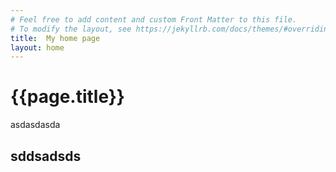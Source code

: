 ```yaml
---
# Feel free to add content and custom Front Matter to this file.
# To modify the layout, see https://jekyllrb.com/docs/themes/#overriding-theme-defaults
title:  My home page
layout: home
---
```


<h1> {{page.title}} </h1>
asdasdasda

##  sddsadsds